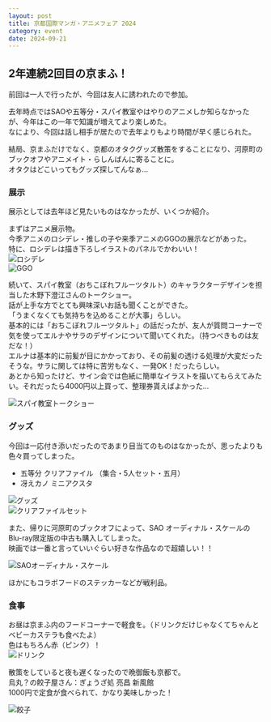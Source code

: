 ```yaml
---
layout: post
title: 京都国際マンガ・アニメフェア 2024
category: event
date: 2024-09-21
---
```


## 2年連続2回目の京まふ！

前回は一人で行ったが、今回は友人に誘われたので参加。  

去年時点ではSAOや五等分・スパイ教室やはやりのアニメしか知らなかったが、今年はこの一年で知識が増えてより楽しめた。  
なにより、今回は話し相手が居たので去年よりもより時間が早く感じられた。

結局、京まふだけでなく、京都のオタクグッズ散策をすることになり、河原町のブックオフやアニメイト・らしんばんに寄ることに。  
オタクはどこいってもグッズ探してんなぁ…

### 展示

展示としては去年ほど見たいものはなかったが、いくつか紹介。

まずはアニメ展示物。  
今季アニメのロシデレ・推しの子や来季アニメのGGOの展示などがあった。  
特に、ロシデレは描き下ろしイラストのパネルでかわいい！  
![ロシデレ]({{site.baseurl}}/pic/posts/20240921/roshidere.jpg)  
![GGO]({{site.baseurl}}/pic/posts/20240921/ggo.jpg)

続いて、スパイ教室（おちこぼれフルーツタルト）のキャラクターデザインを担当した木野下澄江さんのトークショー。  
話が上手な方でとても興味深いお話も聞くことができた。  
「うまくなくても気持ちを込めることが大事」らしい。  
基本的には「おちこぼれフルーツタルト」の話だったが、友人が質問コーナーで気を使ってエルナやサラのデザインについて聞いてくれた。（持つべきものは友だな！）  
エルナは基本的に前髪が目にかかっており、その前髪の透ける処理が大変だったそうな。サラに関しては特に苦労もなく、一発OK！だったらしい。  
あとから知ったけど、サイン会では色紙に簡単なイラストを描いてもらえてみたい。それだったら4000円以上買って、整理券貰えばよかった…

![スパイ教室トークショー]({{site.baseurl}}/pic/posts/20240921/spyroom.jpg)

### グッズ

今回は一応付き添いだったのであまり目当てのものはなかったが、思ったよりも色々買ってしまった。  

- 五等分 クリアファイル （集合・5人セット・五月）
- 冴えカノ ミニアクスタ

![グッズ]({{site.baseurl}}/pic/posts/20240921/goods.jpg)  
![クリアファイルセット]({{site.baseurl}}/pic/gotobun/other/files.jpg)

また、帰りに河原町のブックオフによって、SAO
オーディナル・スケールのBlu-ray限定版の中古も購入してしまった。  
映画では一番と言っていいぐらい好きな作品なので超嬉しい！！

![SAOオーディナル・スケール]({{site.baseurl}}/pic/sao/os/goods.jpg)

ほかにもコラボフードのステッカーなどが戦利品。

### 食事

お昼は京まふ内のフードコーナーで軽食を。（ドリンクだけじゃなくてちゃんとベビーカステラも食べたよ）  
色はもちろん赤（ピンク）！  
![ドリンク]({{site.baseurl}}/pic/posts/20240921/drink.jpg)  

散策をしていると夜も遅くなったので晩御飯も京都で。  
烏丸？の餃子屋さん：ぎょうざ処 亮昌 新風館  
1000円で定食が食べられて、かなり美味しかった！

![餃子]({{site.baseurl}}/pic/posts/20240921/food.jpg)
